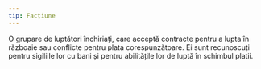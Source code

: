 ```yaml
---
tip: Facțiune
---
```


O grupare de luptători închiriați, care acceptă contracte pentru a lupta în războaie sau conflicte pentru plata corespunzătoare. Ei sunt recunoscuți pentru sigiliile lor cu bani și pentru abilitățile lor de luptă în schimbul platii.